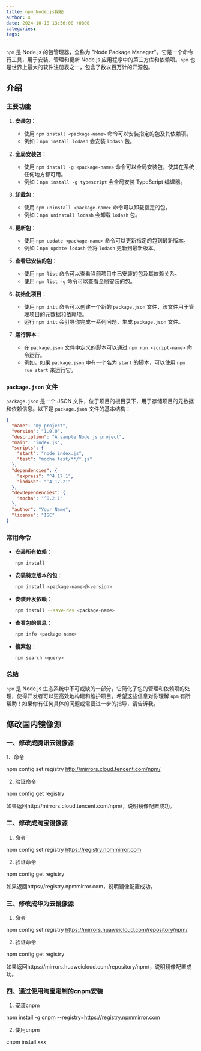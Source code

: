```yaml
---
title: npm_Node.js探秘
author: X
date: 2024-10-18 13:56:00 +0800
categories: 
tags:
---
```

`npm` 是 Node.js 的包管理器，全称为 "Node Package Manager"。它是一个命令行工具，用于安装、管理和更新 Node.js 应用程序中的第三方库和依赖项。`npm` 也是世界上最大的软件注册表之一，包含了数以百万计的开源包。

## 介绍
### 主要功能

1. **安装包**：
   - 使用 `npm install <package-name>` 命令可以安装指定的包及其依赖项。
   - 例如：`npm install lodash` 会安装 `lodash` 包。

2. **全局安装包**：
   - 使用 `npm install -g <package-name>` 命令可以全局安装包，使其在系统任何地方都可用。
   - 例如：`npm install -g typescript` 会全局安装 TypeScript 编译器。

3. **卸载包**：
   - 使用 `npm uninstall <package-name>` 命令可以卸载指定的包。
   - 例如：`npm uninstall lodash` 会卸载 `lodash` 包。

4. **更新包**：
   - 使用 `npm update <package-name>` 命令可以更新指定的包到最新版本。
   - 例如：`npm update lodash` 会将 `lodash` 更新到最新版本。

5. **查看已安装的包**：
   - 使用 `npm list` 命令可以查看当前项目中已安装的包及其依赖关系。
   - 使用 `npm list -g` 命令可以查看全局安装的包。

6. **初始化项目**：
   - 使用 `npm init` 命令可以创建一个新的 `package.json` 文件，该文件用于管理项目的元数据和依赖项。
   - 运行 `npm init` 会引导你完成一系列问题，生成 `package.json` 文件。

7. **运行脚本**：
   - 在 `package.json` 文件中定义的脚本可以通过 `npm run <script-name>` 命令运行。
   - 例如，如果 `package.json` 中有一个名为 `start` 的脚本，可以使用 `npm run start` 来运行它。

### `package.json` 文件

`package.json` 是一个 JSON 文件，位于项目的根目录下，用于存储项目的元数据和依赖信息。以下是 `package.json` 文件的基本结构：

```json
{
  "name": "my-project",
  "version": "1.0.0",
  "description": "A sample Node.js project",
  "main": "index.js",
  "scripts": {
    "start": "node index.js",
    "test": "mocha test/**/*.js"
  },
  "dependencies": {
    "express": "^4.17.1",
    "lodash": "^4.17.21"
  },
  "devDependencies": {
    "mocha": "^8.2.1"
  },
  "author": "Your Name",
  "license": "ISC"
}
```

### 常用命令

- **安装所有依赖**：
  ```sh
  npm install
  ```

- **安装特定版本的包**：
  ```sh
  npm install <package-name>@<version>
  ```

- **安装开发依赖**：
  ```sh
  npm install --save-dev <package-name>
  ```

- **查看包的信息**：
  ```sh
  npm info <package-name>
  ```

- **搜索包**：
  ```sh
  npm search <query>
  ```

### 总结

`npm` 是 Node.js 生态系统中不可或缺的一部分，它简化了包的管理和依赖项的处理，使得开发者可以更高效地构建和维护项目。希望这些信息对你理解 `npm` 有所帮助！如果你有任何具体的问题或需要进一步的指导，请告诉我。

## 修改国内镜像源
### 一、修改成腾讯云镜像源

1、命令

npm config set registry http://mirrors.cloud.tencent.com/npm/

2. 验证命令

npm config get registry

如果返回http://mirrors.cloud.tencent.com/npm/，说明镜像配置成功。

### 二、修改成淘宝镜像源

1. 命令

npm config set registry https://registry.npmmirror.com

2. 验证命令

npm config get registry

如果返回https://registry.npmmirror.com，说明镜像配置成功。

### 三、修改成华为云镜像源

1. 命令

npm config set registry https://mirrors.huaweicloud.com/repository/npm/

2. 验证命令

npm config get registry

如果返回https://mirrors.huaweicloud.com/repository/npm/，说明镜像配置成功。

### 四、通过使用淘宝定制的cnpm安装

1. 安装cnpm

npm install -g cnpm --registry=https://registry.npmmirror.com

2. 使用cnpm

cnpm install xxx
